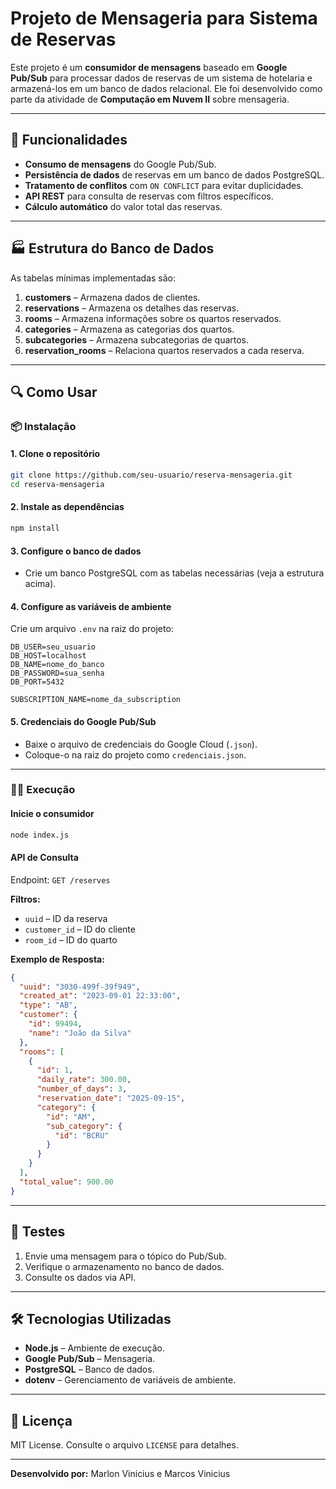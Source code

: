 # Projeto de Mensageria para Sistema de Reservas

Este projeto é um **consumidor de mensagens** baseado em **Google Pub/Sub** para processar dados de reservas de um sistema de hotelaria e armazená-los em um banco de dados relacional. Ele foi desenvolvido como parte da atividade de **Computação em Nuvem II** sobre mensageria.

---

## 🚀 **Funcionalidades**
- **Consumo de mensagens** do Google Pub/Sub.
- **Persistência de dados** de reservas em um banco de dados PostgreSQL.
- **Tratamento de conflitos** com `ON CONFLICT` para evitar duplicidades.
- **API REST** para consulta de reservas com filtros específicos.
- **Cálculo automático** do valor total das reservas.

---

## 🏭️ **Estrutura do Banco de Dados**
As tabelas mínimas implementadas são:
1. **customers** – Armazena dados de clientes.
2. **reservations** – Armazena os detalhes das reservas.
3. **rooms** – Armazena informações sobre os quartos reservados.
4. **categories** – Armazena as categorias dos quartos.
5. **subcategories** – Armazena subcategorias de quartos.
6. **reservation_rooms** – Relaciona quartos reservados a cada reserva.

---

## 🔍 **Como Usar**

### 📦 **Instalação**

#### 1. **Clone o repositório**
```bash
git clone https://github.com/seu-usuario/reserva-mensageria.git
cd reserva-mensageria
```

#### 2. **Instale as dependências**
```bash
npm install
```

#### 3. **Configure o banco de dados**
- Crie um banco PostgreSQL com as tabelas necessárias (veja a estrutura acima).

#### 4. **Configure as variáveis de ambiente**
Crie um arquivo `.env` na raiz do projeto:

```plaintext
DB_USER=seu_usuario
DB_HOST=localhost
DB_NAME=nome_do_banco
DB_PASSWORD=sua_senha
DB_PORT=5432

SUBSCRIPTION_NAME=nome_da_subscription
```

#### 5. **Credenciais do Google Pub/Sub**
- Baixe o arquivo de credenciais do Google Cloud (`.json`).
- Coloque-o na raiz do projeto como `credenciais.json`.

---

### 🏃‍♂️ **Execução**

#### **Inicie o consumidor**
```bash
node index.js
```

#### **API de Consulta**
Endpoint: `GET /reserves`

**Filtros:**
- `uuid` – ID da reserva
- `customer_id` – ID do cliente
- `room_id` – ID do quarto

**Exemplo de Resposta:**
```json
{
  "uuid": "3030-499f-39f949",
  "created_at": "2023-09-01 22:33:00",
  "type": "AB",
  "customer": {
    "id": 99494,
    "name": "João da Silva"
  },
  "rooms": [
    {
      "id": 1,
      "daily_rate": 300.00,
      "number_of_days": 3,
      "reservation_date": "2025-09-15",
      "category": {
        "id": "AM",
        "sub_category": {
          "id": "BCRU"
        }
      }
    }
  ],
  "total_value": 900.00
}
```

---

## 🧪 **Testes**
1. Envie uma mensagem para o tópico do Pub/Sub.
2. Verifique o armazenamento no banco de dados.
3. Consulte os dados via API.

---

## 🛠️ **Tecnologias Utilizadas**
- **Node.js** – Ambiente de execução.
- **Google Pub/Sub** – Mensageria.
- **PostgreSQL** – Banco de dados.
- **dotenv** – Gerenciamento de variáveis de ambiente.

---

## 📄 **Licença**
MIT License. Consulte o arquivo `LICENSE` para detalhes.

---

**Desenvolvido por:** Marlon Vinicius e Marcos Vinicius
